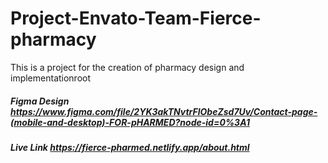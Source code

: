 # Project-Envato-Team-Fierce-pharmacy
This is a project for the creation of pharmacy design and implementationroot

##### Figma Design https://www.figma.com/file/2YK3akTNvtrFlObeZsd7Uv/Contact-page-(mobile-and-desktop)-FOR-pHARMED?node-id=0%3A1

##### Live Link https://fierce-pharmed.netlify.app/about.html
